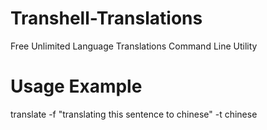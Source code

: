 # Transhell-Translations
Free Unlimited Language Translations Command Line Utility

# Usage Example
translate -f "translating this sentence to chinese" -t chinese
